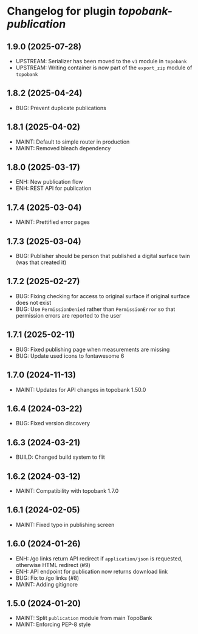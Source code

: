 # Changelog for plugin *topobank-publication*

## 1.9.0 (2025-07-28)

- UPSTREAM: Serializer has been moved to the `v1` module in `topobank`
- UPSTREAM: Writing container is now part of the `export_zip` module of `topobank`

## 1.8.2 (2025-04-24)

- BUG: Prevent duplicate publications

## 1.8.1 (2025-04-02)

- MAINT: Default to simple router in production
- MAINT: Removed bleach dependency

## 1.8.0 (2025-03-17)

- ENH: New publication flow
- ENH: REST API for publication

## 1.7.4 (2025-03-04)

- MAINT: Prettified error pages

## 1.7.3 (2025-03-04)

- BUG: Publisher should be person that published a digital surface twin (was
  that created it)

## 1.7.2 (2025-02-27)

- BUG: Fixing checking for access to original surface if original surface does
  not exist
- BUG: Use `PermissionDenied` rather than `PermissionError` so that permission
  errors are reported to the user

## 1.7.1 (2025-02-11)

- BUG: Fixed publishing page when measurements are missing
- BUG: Update used icons to fontawesome 6

## 1.7.0 (2024-11-13)

- MAINT: Updates for API changes in topobank 1.50.0

## 1.6.4 (2024-03-22)
 
- BUG: Fixed version discovery

## 1.6.3 (2024-03-21)

- BUILD: Changed build system to flit

## 1.6.2 (2024-03-12)

- MAINT: Compatibility with topobank 1.7.0

## 1.6.1 (2024-02-05)

- MAINT: Fixed typo in publishing screen

## 1.6.0 (2024-01-26)

- ENH: /go links return API redirect if `application/json` is requested,
  otherwise HTML redirect (#9)
- ENH: API endpoint for publication now returns download link
- BUG: Fix to /go links (#8)
- MAINT: Adding gitignore

## 1.5.0 (2024-01-20)

- MAINT: Split `publication` module from main TopoBank
- MAINT: Enforcing PEP-8 style
